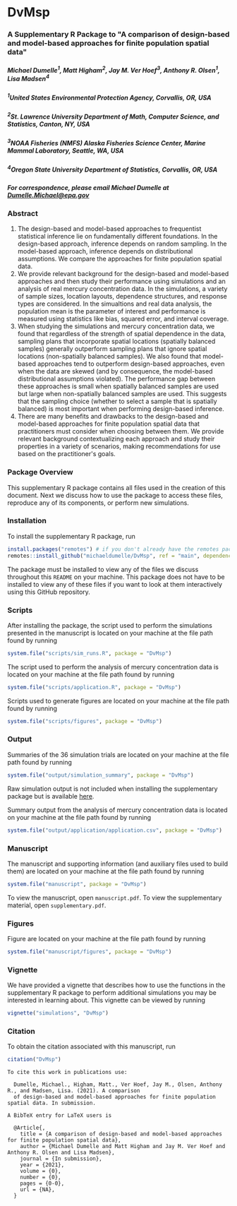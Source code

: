 # DvMsp

### A Supplementary R Package to "A comparison of design-based and model-based approaches for finite population spatial data"

##### Michael Dumelle<sup>1</sup>, Matt Higham<sup>2</sup>, Jay M. Ver Hoef<sup>3</sup>, Anthony R. Olsen<sup>1</sup>, Lisa Madsen<sup>4</sup>

##### <sup>1</sup>United States Environmental Protection Agency, Corvallis, OR, USA
##### <sup>2</sup>St. Lawrence University Department of Math, Computer Science, and Statistics, Canton, NY, USA
##### <sup>3</sup>NOAA Fisheries (NMFS) Alaska Fisheries Science Center, Marine Mammal Laboratory, Seattle, WA, USA
##### <sup>4</sup>Oregon State University Department of Statistics, Corvallis, OR, USA
##### For correspondence, please email Michael Dumelle at Dumelle.Michael@epa.gov

### Abstract

  1.   The design-based and model-based approaches to frequentist statistical inference lie on fundamentally different foundations. In the design-based approach, inference depends on random sampling. In the model-based approach, inference depends on distributional assumptions. We compare the approaches for finite population spatial data.
  2. We provide relevant background for the design-based and model-based approaches and then study their performance using simulations and an analysis of real mercury concentration data. In the simulations, a variety of sample sizes, location layouts, dependence structures, and response types are considered. In the simualtions and real data analysis, the population mean is the parameter of interest and performance is measured using statistics like bias, squared error, and interval coverage.
  3. When studying the simulations and mercury concentration data, we found that regardless of the strength of spatial dependence in the data, sampling plans that incorporate spatial locations (spatially balanced samples) generally outperform sampling plans that ignore spatial locations (non-spatially balanced samples). We also found that model-based approaches tend to outperform design-based approaches, even when the data are skewed (and by consequence, the model-based distributional assumptions violated). The performance gap between these approaches is small when spatially balanced samples are used but large when non-spatially balanced samples are used. This suggests that the sampling choice (whether to select a sample that is spatially balanced) is most important when performing design-based inference.
  4. There are many benefits and drawbacks to the design-based and model-based approaches for finite population spatial data that practitioners must consider when choosing between them. We provide relevant background contextualizing each approach and study their properties in a variety of scenarios, making recommendations for use based on the practitioner's goals.

### Package Overview

This supplementary R package contains all files used in the creation of this document. Next we discuss how to use the package to access these files, reproduce any of its components, or perform new simulations.

### Installation

To install the supplementary R package, run
```r
install.packages("remotes") # if you don't already have the remotes package installed
remotes::install_github("michaeldumelle/DvMsp", ref = "main", dependencies = TRUE)
```

The package must be installed to view any of the files we discuss throughout this `README` on your machine. This package does not have to be installed to view any of these files if you want to look at them interactively using this GitHub repository.

### Scripts

After installing the package, the script used to perform the simulations presented in the manuscript is located on your machine at the file path found by running
```r
system.file("scripts/sim_runs.R", package = "DvMsp")
```

The script used to perform the analysis of mercury concentration data is located on your machine at the file path found by running
```r
system.file("scripts/application.R", package = "DvMsp")
```

Scripts used to generate figures are located on your machine at the file path found by running
```r
system.file("scripts/figures", package = "DvMsp")
```

### Output

Summaries of the 36 simulation trials are located on your machine at the file path found by running
```r
system.file("output/simulation_summary", package = "DvMsp")
```

Raw simulation output is not included when installing the supplementary package but is available [here](https://github.com/michaeldumelle/DvMsp/tree/main/inst/output/simulation_raw).

Summary output from the analysis of mercury concentration data is located on your machine at the file path found by running
```r
system.file("output/application/application.csv", package = "DvMsp")
```

### Manuscript

The manuscript and supporting information (and auxiliary files used to build them) are located on your machine at the file path found by running
```r
system.file("manuscript", package = "DvMsp")
```

To view the manuscript, open `manuscript.pdf`. To view the supplementary material, open `supplementary.pdf`.

### Figures

Figure are located on your machine at the file path found by running
```r
system.file("manuscript/figures", package = "DvMsp")
```

### Vignette

We have provided a vignette that describes how to use the functions in the supplementary R package to perform additional simulations you may be interested in learning about. This vignette can be viewed by running
```r
vignette("simulations", "DvMsp")
```

### Citation

To obtain the citation associated with this manuscript, run
```r
citation("DvMsp")
```

```
To cite this work in publications use:

  Dumelle, Michael., Higham, Matt., Ver Hoef, Jay M., Olsen, Anthony R., and Madsen, Lisa. (2021). A comparison
  of design-based and model-based approaches for finite population spatial data. In submission.

A BibTeX entry for LaTeX users is

  @Article{,
    title = {A comparison of design-based and model-based approaches for finite population spatial data},
    author = {Michael Dumelle and Matt Higham and Jay M. Ver Hoef and Anthony R. Olsen and Lisa Madsen},
    journal = {In submission},
    year = {2021},
    volume = {0},
    number = {0},
    pages = {0-0},
    url = {NA},
  }

```
